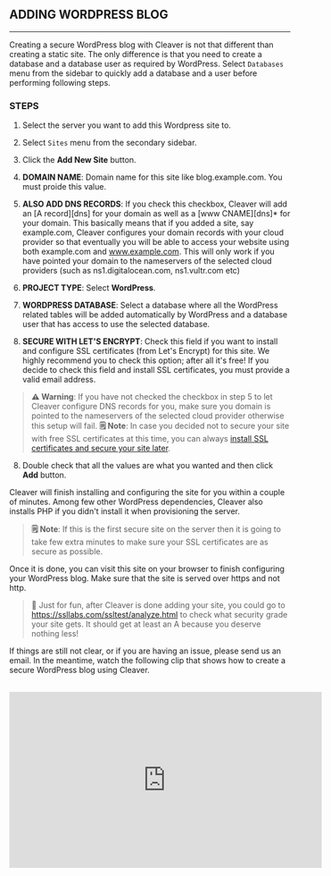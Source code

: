 ## ADDING WORDPRESS BLOG
---

Creating a secure WordPress blog with Cleaver is not that different than creating a static site. The only difference is that you need to create a database and a database user as required by WordPress. Select `Databases` menu from the sidebar to quickly add a database and a user before performing following steps.

### STEPS

1. Select the server you want to add this Wordpress site to.

2. Select `Sites` menu from the secondary sidebar. 

3. Click the **Add New Site** button.

4. **DOMAIN NAME**: Domain name for this site like blog.example.com. You must proide this value.

5. **ALSO ADD DNS RECORDS**: If you check this checkbox, Cleaver will add an [A record][dns] for your domain as well as a [www CNAME][dns]* for your domain. This basically means that if you added a site, say example.com, Cleaver configures your domain records with your cloud provider so that eventually you will be able to access your website using both example.com and www.example.com. This will only work if you have pointed your domain to the nameservers of the selected cloud providers (such as ns1.digitalocean.com, ns1.vultr.com etc)

5. **PROJECT TYPE**: Select **WordPress**.

6. **WORDPRESS DATABASE**: Select a database where all the WordPress related tables will be added automatically by WordPress and a database user that has access to use the selected database.

7. **SECURE WITH LET'S ENCRYPT**: Check this field if you want to install and configure SSL certificates (from Let's Encrypt) for this site. We highly recommend you to check this option; after all it's free! If you decide to check this field and install SSL certificates, you must provide a valid email address.
> **⚠️ Warning**: If you have not checked the checkbox in step 5 to let Cleaver configure DNS records for you, make sure you domain is pointed to the nameservers of the selected cloud provider otherwise this setup will fail.
> **🗒 Note**: In case you decided not to secure your site with free SSL certificates at this time, you can always [install SSL certificates and secure your site later](/ssl-certificates.md).

8. Double check that all the values are what you wanted and then click **Add** button.

Cleaver will finish installing and configuring the site for you within a couple of minutes. Among few other WordPress dependencies, Cleaver also installs PHP if you didn't install it when provisioning the server.

> **🗒 Note**: If this is the first secure site on the server then it is going to take few extra minutes to make sure your SSL certificates are as secure as possible.

Once it is done, you can visit this site on your browser to finish configuring your WordPress blog. Make sure that the site is served over https and not http.

> 🍄 Just for fun, after Cleaver is done adding your site, you could go to https://ssllabs.com/ssltest/analyze.html to check what security grade your site gets. It should get at least an A because you deserve nothing less!

If things are still not clear, or if you are having an issue, please send us an email. In the meantime, watch the following clip that shows how to create a secure WordPress blog using Cleaver.

<br/>

<iframe width="560" height="315" src="https://www.youtube-nocookie.com/embed/Sws9mIkQSYI?rel=0&amp;showinfo=0" frameborder="0" allowfullscreen></iframe>